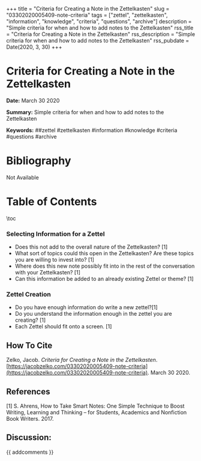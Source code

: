 +++
title = "Criteria for Creating a Note in the Zettelkasten"
slug = "03302020005409-note-criteria"
tags = ["zettel", "zettelkasten", "information", "knowledge", "criteria", "questions", "archive"]
description = "Simple criteria for when and how to add notes to the Zettelkasten"
rss_title = "Criteria for Creating a Note in the Zettelkasten"
rss_description = "Simple criteria for when and how to add notes to the Zettelkasten"
rss_pubdate = Date(2020, 3, 30)
+++



Criteria for Creating a Note in the Zettelkasten
=========

**Date:** March 30 2020

**Summary:** Simple criteria for when and how to add notes to the Zettelkasten

**Keywords:** ##zettel #zettelkasten #information #knowledge #criteria #questions #archive

Bibliography
==========

Not Available

Table of Contents
=========

\toc

### Selecting Information for a Zettel

  * Does this not add to the overall nature of the Zettelkasten? [1]
  * What sort of topics could this open in the Zettelkasten? Are these topics you are willing to invest into? [1]
  * Where does this new note possibly fit into in the rest of the conversation with your Zettelkasten? [1]
  * Can this information be added to an already existing Zettel or theme? [1]

### Zettel Creation

  * Do you have enough information do write a new zettel?[1]
  * Do you understand the information enough in the zettel you are creating? [1]
  * Each Zettel should fit onto a screen.  [1]
## How To Cite

 Zelko, Jacob. _Criteria for Creating a Note in the Zettelkasten_. [https://jacobzelko.com/03302020005409-note-criteria](https://jacobzelko.com/03302020005409-note-criteria). March 30 2020.
## References

[1] S. Ahrens, How to Take Smart Notes: One Simple Technique to Boost Writing, Learning and Thinking – for Students, Academics and Nonfiction Book Writers. 2017.
## Discussion: 

{{ addcomments }}
